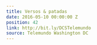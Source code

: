 ```yaml
---
title: Versos & patadas
date: 2016-05-10 00:00:00 Z
position: 42
link: http://bit.ly/DCSTelemundo
source: Telemundo Washington DC
---
```


